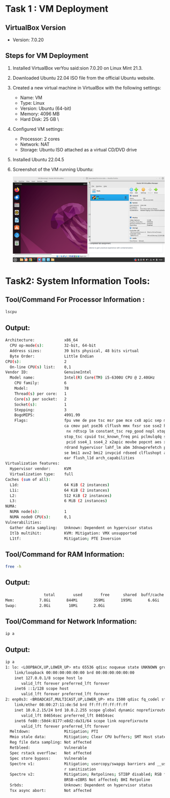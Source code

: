# Task 1 : VM Deployment

## VirtualBox Version
- Version: 7.0.20

## Steps for VM Deployment
1. Installed VirtualBox verYou said:sion 7.0.20 on Linux Mint 21.3.
2. Downloaded Ubuntu 22.04 ISO file from the official Ubuntu website.
3. Created a new virtual machine in VirtualBox with the following settings:
   - Name: VM
   - Type: Linux
   - Version: Ubuntu (64-bit)
   - Memory: 4096 MB
   - Hard Disk: 25 GB \
4. Configured VM settings:
   - Processor: 2 cores
   - Network: NAT
   - Storage: Ubuntu ISO attached as a virtual CD/DVD drive
5. Installed Ubuntu 22.04.5

6. Screenshot of the VM running Ubuntu:
   
   ![VM Screenshot](screen_shot.png)
# Task2: System Information Tools:

## Tool/Command For Processor Information :
```bash
lscpu
```
## Output:
```bash
Architecture:             x86_64
  CPU op-mode(s):         32-bit, 64-bit
  Address sizes:          39 bits physical, 48 bits virtual
  Byte Order:             Little Endian
CPU(s):                   2
  On-line CPU(s) list:    0,1
Vendor ID:                GenuineIntel
  Model name:             Intel(R) Core(TM) i5-6300U CPU @ 2.40GHz
    CPU family:           6
    Model:                78
    Thread(s) per core:   1
    Core(s) per socket:   2
    Socket(s):            1
    Stepping:             3
    BogoMIPS:             4991.99
    Flags:                fpu vme de pse tsc msr pae mce cx8 apic sep mtrr pge m
                          ca cmov pat pse36 clflush mmx fxsr sse sse2 ht syscall
                           nx rdtscp lm constant_tsc rep_good nopl xtopology non
                          stop_tsc cpuid tsc_known_freq pni pclmulqdq ssse3 cx16
                           pcid sse4_1 sse4_2 x2apic movbe popcnt aes xsave avx 
                          rdrand hypervisor lahf_lm abm 3dnowprefetch pti fsgsba
                          se bmi1 avx2 bmi2 invpcid rdseed clflushopt arat md_cl
                          ear flush_l1d arch_capabilities
Virtualization features:  
  Hypervisor vendor:      KVM
  Virtualization type:    full
Caches (sum of all):      
  L1d:                    64 KiB (2 instances)
  L1i:                    64 KiB (2 instances)
  L2:                     512 KiB (2 instances)
  L3:                     6 MiB (2 instances)
NUMA:                     
  NUMA node(s):           1
  NUMA node0 CPU(s):      0,1
Vulnerabilities:          
  Gather data sampling:   Unknown: Dependent on hypervisor status
  Itlb multihit:          KVM: Mitigation: VMX unsupported
  L1tf:                   Mitigation; PTE Inversion
```
## Tool/Command for RAM Information:
```bash
free -h
```
## Output:
```bash
                 total        used        free      shared  buff/cache   available
Mem:           7.8Gi       844Mi       359Mi       195Mi       6.6Gi       6.5Gi
Swap:          2.0Gi        10Mi       2.0Gi
```
## Tool/Command for Network Information:
```bash
ip a
```
## Output:
```bash
ip a
1: lo: <LOOPBACK,UP,LOWER_UP> mtu 65536 qdisc noqueue state UNKNOWN group default qlen 1000
    link/loopback 00:00:00:00:00:00 brd 00:00:00:00:00:00
    inet 127.0.0.1/8 scope host lo
       valid_lft forever preferred_lft forever
    inet6 ::1/128 scope host 
       valid_lft forever preferred_lft forever
2: enp0s3: <BROADCAST,MULTICAST,UP,LOWER_UP> mtu 1500 qdisc fq_codel state UP group default qlen 1000
    link/ether 08:00:27:11:de:5d brd ff:ff:ff:ff:ff:ff
    inet 10.0.2.15/24 brd 10.0.2.255 scope global dynamic noprefixroute enp0s3
       valid_lft 84654sec preferred_lft 84654sec
    inet6 fe80::50d4:8177:e8d2:da31/64 scope link noprefixroute 
       valid_lft forever preferred_lft forever
  Meltdown:               Mitigation; PTI
  Mmio stale data:        Mitigation; Clear CPU buffers; SMT Host state unknown
  Reg file data sampling: Not affected
  Retbleed:               Vulnerable
  Spec rstack overflow:   Not affected
  Spec store bypass:      Vulnerable
  Spectre v1:             Mitigation; usercopy/swapgs barriers and __user pointe
                          r sanitization
  Spectre v2:             Mitigation; Retpolines; STIBP disabled; RSB filling; P
                          BRSB-eIBRS Not affected; BHI Retpoline
  Srbds:                  Unknown: Dependent on hypervisor status
  Tsx async abort:        Not affected
```

